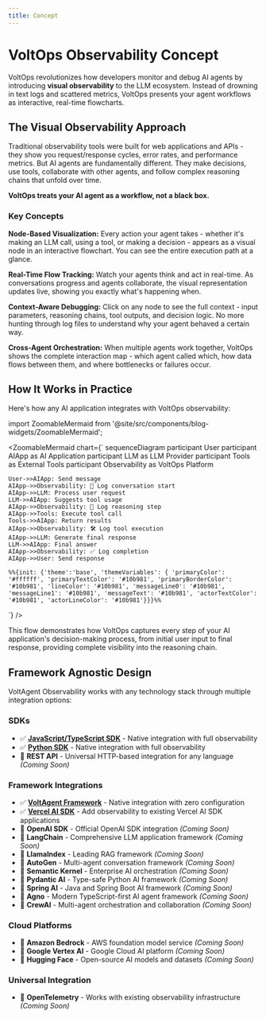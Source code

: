 ```yaml
---
title: Concept
---
```


# VoltOps Observability Concept

VoltOps revolutionizes how developers monitor and debug AI agents by introducing **visual observability** to the LLM ecosystem. Instead of drowning in text logs and scattered metrics, VoltOps presents your agent workflows as interactive, real-time flowcharts.

## The Visual Observability Approach

Traditional observability tools were built for web applications and APIs - they show you request/response cycles, error rates, and performance metrics. But AI agents are fundamentally different. They make decisions, use tools, collaborate with other agents, and follow complex reasoning chains that unfold over time.

**VoltOps treats your AI agent as a workflow, not a black box.**

### Key Concepts

**Node-Based Visualization:** Every action your agent takes - whether it's making an LLM call, using a tool, or making a decision - appears as a visual node in an interactive flowchart. You can see the entire execution path at a glance.

**Real-Time Flow Tracking:** Watch your agents think and act in real-time. As conversations progress and agents collaborate, the visual representation updates live, showing you exactly what's happening when.

**Context-Aware Debugging:** Click on any node to see the full context - input parameters, reasoning chains, tool outputs, and decision logic. No more hunting through log files to understand why your agent behaved a certain way.

**Cross-Agent Orchestration:** When multiple agents work together, VoltOps shows the complete interaction map - which agent called which, how data flows between them, and where bottlenecks or failures occur.

## How It Works in Practice

Here's how any AI application integrates with VoltOps observability:

import ZoomableMermaid from '@site/src/components/blog-widgets/ZoomableMermaid';

<ZoomableMermaid chart={`
sequenceDiagram
participant User
participant AIApp as AI Application
participant LLM as LLM Provider
participant Tools as External Tools
participant Observability as VoltOps Platform

    User->>AIApp: Send message
    AIApp->>Observability: 📝 Log conversation start
    AIApp->>LLM: Process user request
    LLM->>AIApp: Suggests tool usage
    AIApp->>Observability: 🧠 Log reasoning step
    AIApp->>Tools: Execute tool call
    Tools->>AIApp: Return results
    AIApp->>Observability: 🛠️ Log tool execution
    AIApp->>LLM: Generate final response
    LLM->>AIApp: Final answer
    AIApp->>Observability: ✅ Log completion
    AIApp->>User: Send response

    %%{init: {'theme':'base', 'themeVariables': { 'primaryColor': '#ffffff', 'primaryTextColor': '#10b981', 'primaryBorderColor': '#10b981', 'lineColor': '#10b981', 'messageLine0': '#10b981', 'messageLine1': '#10b981', 'messageText': '#10b981', 'actorTextColor': '#10b981', 'actorLineColor': '#10b981'}}}%%

`} />

This flow demonstrates how VoltOps captures every step of your AI application's decision-making process, from initial user input to final response, providing complete visibility into the reasoning chain.

## Framework Agnostic Design

VoltAgent Observability works with any technology stack through multiple integration options:

### SDKs

- ✅ [**JavaScript/TypeScript SDK**](/docs-observability/js-ts-sdk/) - Native integration with full observability
- ✅ [**Python SDK**](/docs-observability/python-sdk/) - Native integration with full observability
- 🔄 **REST API** - Universal HTTP-based integration for any language _(Coming Soon)_

### Framework Integrations

- ✅ [**VoltAgent Framework**](/docs-observability/voltagent-framework/) - Native integration with zero configuration
- ✅ [**Vercel AI SDK**](/docs-observability/vercel-ai/) - Add observability to existing Vercel AI SDK applications
- 🔄 **OpenAI SDK** - Official OpenAI SDK integration _(Coming Soon)_
- 🔄 **LangChain** - Comprehensive LLM application framework _(Coming Soon)_
- 🔄 **LlamaIndex** - Leading RAG framework _(Coming Soon)_
- 🔄 **AutoGen** - Multi-agent conversation framework _(Coming Soon)_
- 🔄 **Semantic Kernel** - Enterprise AI orchestration _(Coming Soon)_
- 🔄 **Pydantic AI** - Type-safe Python AI framework _(Coming Soon)_
- 🔄 **Spring AI** - Java and Spring Boot AI framework _(Coming Soon)_
- 🔄 **Agno** - Modern TypeScript-first AI agent framework _(Coming Soon)_
- 🔄 **CrewAI** - Multi-agent orchestration and collaboration _(Coming Soon)_

### Cloud Platforms

- 🔄 **Amazon Bedrock** - AWS foundation model service _(Coming Soon)_
- 🔄 **Google Vertex AI** - Google Cloud AI platform _(Coming Soon)_
- 🔄 **Hugging Face** - Open-source AI models and datasets _(Coming Soon)_

### Universal Integration

- 🔄 **OpenTelemetry** - Works with existing observability infrastructure _(Coming Soon)_
